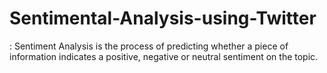 # Sentimental-Analysis-using-Twitter
:  Sentiment Analysis  is the process of predicting whether a piece of information indicates a positive, negative or neutral sentiment on the topic.
